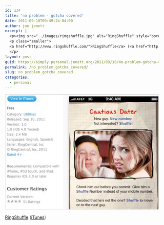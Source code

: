 ```yaml
---
id: 134
title: 'no problem - gotcha covered'
date: 2011-09-18T09:49:24-04:00
author: joe jenett
excerpt: |
  <p><img src="../images/ringshuffle.jpg" alt="RingShuffle" style="border:none;" /></p>
  <p class="smaller">
  <a href="http://www.ringshuffle.com/">RingShuffle</a> (<a href="http://itunes.apple.com/us/app/ringshuffle/id458055752">iTunes</a>)
  </p>
layout: post
guid: https://simply.personal.jenett.org/2011/09/18/no-problem-gotcha-covered/
permalink: /no_problem_gotcha_covered/
slug: no_problem_gotcha_covered
categories:
  - personal
---
```

<img src="../images/ringshuffle.jpg" alt="RingShuffle" style="border:none;" />

<p class="smaller">
  <a href="http://www.ringshuffle.com/">RingShuffle</a> (<a href="http://itunes.apple.com/us/app/ringshuffle/id458055752">iTunes</a>)
</p>